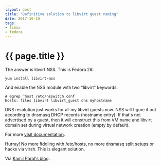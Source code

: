 ```yaml
---
layout: post
title: "Definitive solution to libvirt guest naming"
date: 2017-10-10
tags:
- linux
- fedora
---
```

{{ page.title }}
================

The answer is libvirt NSS. This is Fedora 26:

    yum install libvirt-nss

And enable the NSS module with two "libvirt" keywords:

    # egrep ^host /etc/nsswitch.conf
    hosts: files libvirt libvirt_guest dns myhostname

DNS resolution just works for all my libvirt guests now. NSS will figure it
out according to dnsmasq DHCP records (hostname entry). If that's not
advertised by a guest, then it will construct this from VM name and libvirt
domain set during virtual network creation (empty by default).

For more [visit documentation](http://libvirt.org/nss.html).

Hurray! No more fiddling with /etc/hosts, no more dnsmasq split setups or
hacks via virsh. This is elegant solution.

Via [Kamil Páral's blog](https://kparal.wordpress.com/2017/10/06/ssh-to-your-vms-without-knowing-their-ip-address/#comment-6447).
